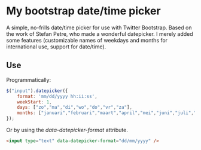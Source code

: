 My bootstrap date/time picker
=============================

A simple, no-frills date/time picker for use with Twitter Bootstrap. Based on the work of
Stefan Petre, who made a wonderful datepicker. I merely added some features (customizable names of weekdays and months for international use, support for date/time).

Use
-------

Programmatically:

```javascript
$("input").datepicker({
	format: 'mm/dd/yyyy hh:ii:ss',
	weekStart: 1,
	days: ["zo","ma","di","wo","do","vr","za"],
	months: ["januari","februari","maart","april","mei","juni","juli","augustus","september","oktober","november","december"]
});
```

Or by using the *data-datepicker-format* attribute.

```html
<input type="text" data-datepicker-format="dd/mm/yyyy" />
```